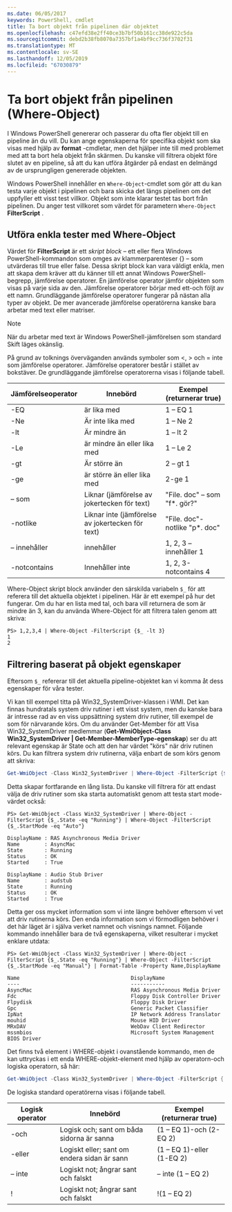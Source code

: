 ```yaml
---
ms.date: 06/05/2017
keywords: PowerShell, cmdlet
title: Ta bort objekt från pipelinen där objektet
ms.openlocfilehash: c47efd38e2ff40ce3b7bf50b161cc38de922c5da
ms.sourcegitcommit: debd2b38fb8070a7357bf1a4bf9cc736f3702f31
ms.translationtype: MT
ms.contentlocale: sv-SE
ms.lasthandoff: 12/05/2019
ms.locfileid: "67030879"
---
```

# <a name="removing-objects-from-the-pipeline-where-object"></a>Ta bort objekt från pipelinen (Where-Object)

I Windows PowerShell genererar och passerar du ofta fler objekt till en pipeline än du vill. Du kan ange egenskaperna för specifika objekt som ska visas med hjälp av **format** -cmdletar, men det hjälper inte till med problemet med att ta bort hela objekt från skärmen. Du kanske vill filtrera objekt före slutet av en pipeline, så att du kan utföra åtgärder på endast en delmängd av de ursprungligen genererade objekten.

Windows PowerShell innehåller en `Where-Object`-cmdlet som gör att du kan testa varje objekt i pipelinen och bara skicka det längs pipelinen om det uppfyller ett visst test villkor. Objekt som inte klarar testet tas bort från pipelinen. Du anger test villkoret som värdet för parametern `Where-Object` **FilterScript** .

## <a name="performing-simple-tests-with-where-object"></a>Utföra enkla tester med Where-Object

Värdet för **FilterScript** är ett *skript block* – ett eller flera Windows PowerShell-kommandon som omges av klammerparenteser {} – som utvärderas till true eller false. Dessa skript block kan vara väldigt enkla, men att skapa dem kräver att du känner till ett annat Windows PowerShell-begrepp, jämförelse operatorer. En jämförelse operator jämför objekten som visas på varje sida av den. Jämförelse operatorer börjar med ett-och följt av ett namn. Grundläggande jämförelse operatorer fungerar på nästan alla typer av objekt. De mer avancerade jämförelse operatörerna kanske bara arbetar med text eller matriser.

> [!NOTE]
> När du arbetar med text är Windows PowerShell-jämförelsen som standard Skift läges okänslig.

På grund av tolknings överväganden används symboler som <, > och = inte som jämförelse operatorer. Jämförelse operatorer består i stället av bokstäver. De grundläggande jämförelse operatorerna visas i följande tabell.

|Jämförelseoperator|Innebörd|Exempel (returnerar true)|
|-----------------------|-----------|--------------------------|
|-EQ|är lika med|1 – EQ 1|
|-Ne|Är inte lika med|1 – Ne 2|
|-lt|Är mindre än|1 – lt 2|
|-Le|är mindre än eller lika med|1 – Le 2|
|-gt|Är större än|2 – gt 1|
|-ge|är större än eller lika med|2-ge 1|
|– som|Liknar (jämförelse av jokertecken för text)|"File. doc" – som "f\*. gör?"|
|-notlike|Liknar inte (jämförelse av jokertecken för text)|"File. doc"-notlike "p\*. doc"|
|– innehåller|innehåller|1, 2, 3 – innehåller 1|
|-notcontains|Innehåller inte|1, 2, 3-notcontains 4|

Where-Object skript block använder den särskilda variabeln `$_` för att referera till det aktuella objektet i pipelinen. Här är ett exempel på hur det fungerar. Om du har en lista med tal, och bara vill returnera de som är mindre än 3, kan du använda Where-Object för att filtrera talen genom att skriva:

```
PS> 1,2,3,4 | Where-Object -FilterScript {$_ -lt 3}
1
2
```

## <a name="filtering-based-on-object-properties"></a>Filtrering baserat på objekt egenskaper

Eftersom `$_` refererar till det aktuella pipeline-objektet kan vi komma åt dess egenskaper för våra tester.

Vi kan till exempel titta på Win32_SystemDriver-klassen i WMI. Det kan finnas hundratals system driv rutiner i ett visst system, men du kanske bara är intresse rad av en viss uppsättning system driv rutiner, till exempel de som för närvarande körs. Om du använder Get-Member för att Visa Win32_SystemDriver medlemmar (**Get-WmiObject-Class Win32_SystemDriver | Get-Member-MemberType-egenskap**) ser du att relevant egenskap är State och att den har värdet "körs" när driv rutinen körs. Du kan filtrera system driv rutinerna, välja enbart de som körs genom att skriva:

```powershell
Get-WmiObject -Class Win32_SystemDriver | Where-Object -FilterScript {$_.State -eq 'Running'}
```

Detta skapar fortfarande en lång lista. Du kanske vill filtrera för att endast välja de driv rutiner som ska starta automatiskt genom att testa start mode-värdet också:

```
PS> Get-WmiObject -Class Win32_SystemDriver | Where-Object -FilterScript {$_.State -eq "Running"} | Where-Object -FilterScript {$_.StartMode -eq "Auto"}

DisplayName : RAS Asynchronous Media Driver
Name        : AsyncMac
State       : Running
Status      : OK
Started     : True

DisplayName : Audio Stub Driver
Name        : audstub
State       : Running
Status      : OK
Started     : True
```

Detta ger oss mycket information som vi inte längre behöver eftersom vi vet att driv rutinerna körs. Den enda information som vi förmodligen behöver i det här läget är i själva verket namnet och visnings namnet. Följande kommando innehåller bara de två egenskaperna, vilket resulterar i mycket enklare utdata:

```
PS> Get-WmiObject -Class Win32_SystemDriver | Where-Object -FilterScript {$_.State -eq "Running"} | Where-Object -FilterScript {$_.StartMode -eq "Manual"} | Format-Table -Property Name,DisplayName

Name                                    DisplayName
----                                    -----------
AsyncMac                                RAS Asynchronous Media Driver
Fdc                                     Floppy Disk Controller Driver
Flpydisk                                Floppy Disk Driver
Gpc                                     Generic Packet Classifier
IpNat                                   IP Network Address Translator
mouhid                                  Mouse HID Driver
MRxDAV                                  WebDav Client Redirector
mssmbios                                Microsoft System Management BIOS Driver
```

Det finns två element i WHERE-objekt i ovanstående kommando, men de kan uttryckas i ett enda WHERE-objekt-element med hjälp av operatorn-och logiska operatorn, så här:

```powershell
Get-WmiObject -Class Win32_SystemDriver | Where-Object -FilterScript { ($_.State -eq 'Running') -and ($_.StartMode -eq 'Manual') } | Format-Table -Property Name,DisplayName
```

De logiska standard operatörerna visas i följande tabell.

|Logisk operator|Innebörd|Exempel (returnerar true)|
|--------------------|-----------|--------------------------|
|-och|Logisk och; sant om båda sidorna är sanna|(1 – EQ 1)-och (2-EQ 2)|
|-eller|Logiskt eller; sant om endera sidan är sann|(1 – EQ 1)-eller (1-EQ 2)|
|– inte|Logiskt not; ångrar sant och falskt|– inte (1 – EQ 2)|
|\!|Logiskt not; ångrar sant och falskt|\!(1 – EQ 2)|
